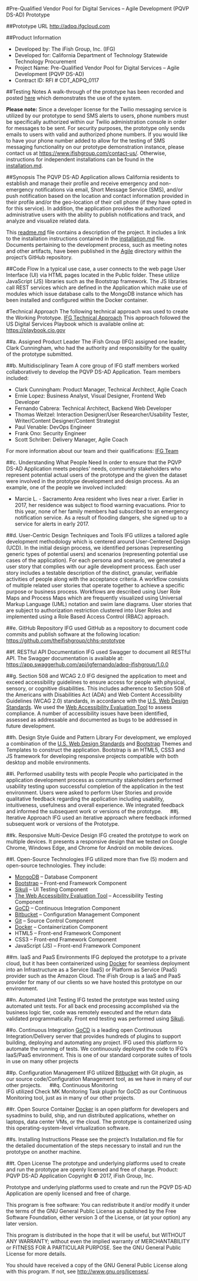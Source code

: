 #Pre-Qualified Vendor Pool for Digital Services – Agile Development (PQVP DS-AD) Prototype

##Prototype URL
http://adpq.ifgcloud.com

##Product Information

* Developed by: The iFish Group, Inc. (IFG)
* Developed for: California Department of Technology Statewide Technology Procurement
* Project Name: Pre-Qualified Vendor Pool for Digital Services – Agile Development (PQVP DS-AD)
* Contract ID: RFI # CDT_ADPQ_0117

##Testing Notes
A walk-through of the prototype has been recorded and posted [here](https://youtu.be/AVOHbvyp7pY) which demonstrates the use of the system.

**Please note:** Since a developer license for the Twilio messaging service is utilized by our prototype to send SMS alerts to users, phone numbers must be specifically authorized within our Twilio administration console in order for messages to be sent. For security purposes, the prototype only sends emails to users with valid and authorized phone numbers. If you would like to have your phone number added to allow for the testing of SMS messaging functionality on our prototype demonstration instance, please contact us at https://www.ifishgroup.com/contact-us/. Otherwise, instructions for independent installations can be found in the [installation.md](https://github.com/theifishgroup/chhs-prototype/blob/master/installation.md). 

##Synopsis
The PQVP DS-AD Application allows California residents to establish and manage their profile and receive emergency and non-emergency notifications via email, Short Message Service (SMS), and/or push notification based on the location and contact information provided in their profile and/or the geo-location of their cell phone (if they have opted in for this service). In addition, the application provides the authorized administrative users with the ability to publish notifications and track, and analyze and visualize related data.

This [readme.md](https://github.com/theifishgroup/chhs-prototype/blob/master/README.md) file contains a description of the project. It includes a link to the installation instructions contained in the [installation.md](https://github.com/theifishgroup/chhs-prototype/blob/master/installation.md) file. Documents pertaining to the development process, such as meeting notes and other artifacts, have been published in the [Agile](https://github.com/theifishgroup/chhs-prototype/tree/master/Agile) directory within the project’s GitHub repository.

##Code Flow
In a typical use case, a user connects to the web page User Interface (UI) via HTML pages located in the Public folder. These utilize JavaScript (JS) libraries such as the Bootstrap framework. The JS libraries call REST services which are defined in the Application which make use of modules which issue database calls to the MongoDB instance which has been installed and configured within the Docker container.

#Technical Approach
The following technical approach was used to create the Working Prototype. [IFG Technical Approach](https://github.com/theifishgroup/chhs-prototype/blob/master/Agile/RFI%20CDT-ADPQ-0117-IFG%20Technical%20Approach-FINAL.docx) This approach followed the US Digital Services Playbook which is available online at: https://playbook.cio.gov

##a. Assigned Product Leader
The iFish Group (IFG) assigned one leader, Clark Cunningham, who had the authority and responsibility for the quality of the prototype submitted.  

##b. Multidisciplinary Team
A core group of IFG staff members worked collaboratively to develop the PQVP DS-AD Application. Team members included:

* Clark Cunningham: Product Manager, Technical Architect, Agile Coach
* Ernie Lopez:  Business Analyst, Visual Designer, Frontend Web Developer
* Fernando Cabrera:  Technical Architect, Backend Web Developer
* Thomas Weitzel: Interaction Designer/User Researcher/Usability Tester, Writer/Content Designer/Content Strategist
* Paul Venable:  DevOps Engineer
* Frank Ono:  Security Engineer
* Scott Schriber:  Delivery Manager, Agile Coach

For more information about our team and their qualifications: [IFG Team](https://github.com/theifishgroup/chhs-prototype/blob/master/Agile/ADPQ%20IFG%20TEAM-FINAL.docx)

##c. Understanding What People Need
In order to ensure that the PQVP DS-AD Application meets peoples’ needs, community stakeholders who represent potential actual users of the prototype and the given the dataset were involved in the prototype development and design process. As an example, one of the people we involved included:

* Marcie L. - Sacramento Area resident who lives near a river.  Earlier in 2017, her residence was subject to flood warning evacuations. Prior to this year, none of her family members had subscribed to an emergency notification service. As a result of flooding dangers, she signed up to a service for alerts in early 2017.

##d. User-Centric Design Techniques and Tools
IFG utilizes a tailored agile development methodology which is centered around User-Centered Design (UCD). 
In the initial design process, we identified personas (representing generic types of potential users) and scenarios (representing potential use cases of the application). For each persona and scenario, we generated a user story that complies with our agile development process.
Each user story includes a testable description of the distinct, granular, verifiable activities of people along with the acceptance criteria.
A workflow consists of multiple related user stories that operate together to achieve a specific purpose or business process. Workflows are described using User Role Maps and Process Maps which are frequently visualized using Universal Markup Language (UML) notation and swim lane diagrams. 
User stories that are subject to authorization restriction clustered into User Roles and implemented using a Role Based Access Control (RBAC) approach. 

##e. GitHub Repository
IFG used GitHub as a repository to document code commits and publish software at the following location: https://github.com/theifishgroup/chhs-prototype 

##f. RESTful API Documentation
IFG used Swagger to document all RESTful API. The Swagger documentation is available at:
https://app.swaggerhub.com/api/igfernando/adpq-ifishgroup/1.0.0

##g. Section 508 and WCAG 2.0
IFG designed the application to meet and exceed accessibility guidelines to ensure access for people with physical, sensory, or cognitive disabilities. This includes adherence to Section 508 of the Americans with Disabilities Act (ADA) and Web Content Accessibility Guidelines (WCAG 2.0) standards, in accordance with the [U.S. Web Design Standards](https://standards.usa.gov/). We used the [Web Accessibility Evaluation Tool](http://wave.webaim.org/) to assess compliance. A number of accessibility issues have been identified, assessed as addressable and documented as bugs to be addressed in future development.

##h. Design Style Guide and Pattern Library
For development, we employed a combination of the [U.S. Web Design Standards](https://standards.usa.gov/) and [Bootstrap](http://getbootstrap.com/) Themes and Templates to construct the application. Bootstrap is an HTML5, CSS3 and JS framework for developing responsive projects compatible with both desktop and mobile environments.
 
##i. Performed usability tests with people
People who participated in the application development process as community stakeholders performed usability testing upon successful completion of the application in the test environment. Users were asked to perform User Stories and provide qualitative feedback regarding the application including usability, intuitiveness, usefulness and overall experience. We integrated feedback and informed the subsequent work or versions of the prototype.
 
##j. Iterative Approach
IFG used an iterative approach where feedback informed subsequent work or versions of the
Prototype. 

##k. Responsive Multi-Device Design
IFG created the prototype to work on multiple devices. It presents a responsive design that we tested on Google Chrome, Windows Edge, and Chrome for Android on mobile devices.

##l. Open-Source Technologies
IFG utilized more than five (5) modern and open-source technologies. They include:
* [MongoDB](https://www.mongodb.com/community) – Database Component
* [Bootstrap](http://getbootstrap.com/) – Front-end Framework Component
* [Sikuli](http://www.sikuli.org/) – UI Testing Component
* [The Web Accessibility Evaluation Tool](http://wave.webaim.org/) – Accessibility Testing Component
* [GoCD](https://www.gocd.io) – Continuous Integration Component
* [Bitbucket](https://bitbucket.org) – Configuration Management Component
* [Git](https://github.com) – Source Control Component
* [Docker](https://www.docker.com/) – Containerization Component
* HTML5 – Front-end Framework Component
* CSS3 – Front-end Framework Component
* JavaScript (JS) – Front-end Framework Component

##m. IaaS and PaaS Environments
IFG deployed the prototype to a private cloud, but it has been containerized using [Docker](https://www.docker.com/) for seamless deployment into an Infrastructure as a Service (IaaS) or Platform as Service (PaaS) provider such as the Amazon Cloud. The iFish Group is a IaaS and PaaS provider for many of our clients so we have hosted this prototype on our environment.

##n. Automated Unit Testing
IFG tested the prototype was tested using automated unit tests. For all back end processing accomplished via the business logic tier, code was remotely executed and the return data validated programmatically. Front end testing was performed using [Sikuli](http://www.sikuli.org/). 

##o. Continuous Integration
[GoCD](https://www.gocd.io) is a leading open Continuous Integration/Delivery server that provides hundreds of plugins to support building, deploying and automating any project. IFG used this platform to automate the running of tests. We continuously deployed the code to IFG’s IaaS/PaaS environment.  This is one of our standard corporate suites of tools in use on many other projects

##p.  Configuration Management
IFG utilized [Bitbucket](https://bitbucket.org) with Git plugin, as our source code/Configuration Management tool, as we have in many of our other projects.
 
##q. Continuous Monitoring  
IFG utilized Check MK Monitoring Task plugin for GoCD as our Continuous Monitoring tool, just as in many of our other projects.

##r. Open Source Container
[Docker](https://www.docker.com) is an open platform for developers and sysadmins to build, ship, and run distributed applications, whether on laptops, data center VMs, or the cloud. The prototype is containerized using this operating-system-level virtualization software.

##s. Installing Instructions
Please see the project’s Installation.md file for the detailed documentation of the steps necessary to install and run the prototype on another machine.

##t. Open License
The prototype and underlying platforms used to create and run the prototype are openly licensed and free of charge.
Product: PQVP DS-AD Application
Copyright © 2017, iFish Group, Inc.

Prototype and underlying platforms used to create and run the PQVP DS-AD Application are openly
licensed and free of charge. 

This program is free software: You can redistribute it and/or modify it under the terms of the GNU General Public License as published by the Free Software Foundation, either version 3 of the License, or
(at your option) any later version.

This program is distributed in the hope that it will be useful, but WITHOUT ANY WARRANTY; without even the implied warranty of MERCHANTABILITY or FITNESS FOR A PARTICULAR PURPOSE. See the
GNU General Public License for more details.

You should have received a copy of the GNU General Public License along with this program. If not, see <http://www.gnu.org/licenses/>.
